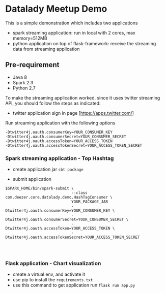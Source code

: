 # Datalady Meetup Demo 

This is a simple demonstration which includes two applications
- spark streaming application: run in local with 2 cores, max memory=512MB
- python application on top of flask-framework: receive the streaming data from streaming application

## Pre-requirement

- Java 8 
- Spark 2.3
- Python 2.7

To make the streaming application worked, since it uses twitter streaming API, you should follow the steps as indicated:
- twitter application sign in page [https://apps.twitter.com/]

Run streaming application with the following options
```$bash
-Dtwitter4j.oauth.consumerKey=YOUR_CONSUMER_KEY
-Dtwitter4j.oauth.consumerSecret=YOUR_CONSUMER_SECRET
-Dtwitter4j.oauth.accessToken=YOUR_ACCESS_TOKEN
-Dtwitter4j.oauth.accessTokenSecret=YOUR_ACCESS_TOKEN_SECRET
```

### Spark streaming application - Top Hashtag 
- create application jar
`sbt package`

- submit application 
```
$SPARK_HOME/bin/spark-submit \
                             --class com.deezer.core.datalady.demo.HashTagConsumer \
                             YOUR_PACKAGE_JAR 
                             -Dtwitter4j.oauth.consumerKey=YOUR_CONSUMER_KEY \
                             -Dtwitter4j.oauth.consumerSecret=YOUR_CONSUMER_SECRET \
                             -Dtwitter4j.oauth.accessToken=YOUR_ACCESS_TOKEN \
                             -Dtwitter4j.oauth.accessTokenSecret=YOUR_ACCESS_TOKEN_SECRET 

                             
             
```


### Flask application - Chart visualization 
- create a virtual env, and activate it
- use pip to install the `requirements.txt`
- use this command to get application run
`flask run app.py` 
